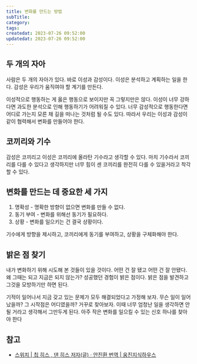 ```yaml
---
title: 변화를 만드는 방법
subTitle:
category:
tags:
createdat: 2023-07-26 09:52:00
updatedat: 2023-07-26 09:52:00
---
```


## 두 개의 자아

사람은 두 개의 자아가 있다. 바로 이성과 감성이다. 이성은 분석하고 계획하는 일을
한다. 감성은 우리가 움직여야 할 계기를 만든다.  

이성적으로 행동하는 게 옳은 행동으로 보이지만 꼭 그렇지만은 않다. 이성이 너무
강하다면 과도한 분석으로 인해 행동하기가 어려워질 수 있다. 너무 감성적으로
행동한다면 어디로 가는지 모른 채 길을 떠나는 것처럼 될 수도 있다. 따라서 우리는 이성과 감성이 같이 협력해서 변화를 만들어야 한다.

## 코끼리와 기수

감성은 코끼리고 이성은 코끼리에 올라탄 기수라고 생각할 수 있다. 마치 기수라서
코끼리를 다를 수 있다고 생각하지만 너무 힘이 센 코끼리를 완전히 다를 수
있을거라고 착각할 수 있다.

## 변화를 만드는 데 중요한 세 가지

1. 명확성 - 명확한 방향이 없으면 변화를 만들 수 없다.
2. 동기 부여 - 변화를 위해선 동기가 필요하다.
3. 상황 - 변화를 일으키는 건 결국 상황이다.

기수에게 방향을 제시하고, 코끼리에게 동기를 부여하고, 상황을 구체화해야 한다.

## 밝은 점 찾기

내가 변화하기 위해 시도해 본 것들이 있을 것이다. 어떤 건 잘 됐고 어떤 건 잘 안됐다. 왜 그때는 되고 지금은 되지 않는가? 성공했던 경험이 밝은 점이다. 밝은
점을 발견하고 그것을 모방하기만 하면 된다.  

기적이 일어나서 지금 갖고 있는 문제가 모두 해결되었다고 가정해 보자. 무슨 일이
일어났을까? 그 시작점은 어디였을까? 거꾸로 찾아보자. 이때 너무 엄청난 일을
생각하면 안 될 거라고 생각해서 그만두게 된다. 아주 작은 변화를 일으킬 수 있는 신호
하나를 찾아야 한다

## 참고

- [스위치 \| 칩 히스 , 댄 히스 저자(글) · 안진환 번역 \| 웅진지식하우스](https://product.kyobobook.co.kr/detail/S000000404550)
